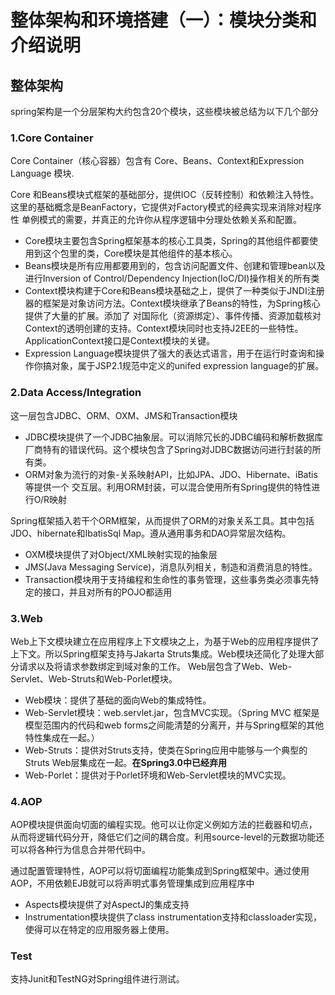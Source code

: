 # 整体架构和环境搭建（一）：模块分类和介绍说明
## 整体架构
spring架构是一个分层架构大约包含20个模块，这些模块被总结为以下几个部分
### 1.Core Container
Core Container（核心容器）包含有 Core、Beans、Context和Expression Language 模块.

Core 和Beans模块式框架的基础部分，提供IOC（反转控制）和依赖注入特性。这里的基础概念是BeanFactory，它提供对Factory模式的经典实现来消除对程序性
单例模式的需要，并真正的允许你从程序逻辑中分理处依赖关系和配置。
- Core模块主要包含Spring框架基本的核心工具类，Spring的其他组件都要使用到这个包里的类，Core模块是其他组件的基本核心。
- Beans模块是所有应用都要用到的，包含访问配置文件、创建和管理bean以及进行Inversion of Control/Dependency Injection(IoC/DI)操作相关的所有类
- Context模块构建于Core和Beans模块基础之上，提供了一种类似于JNDI注册器的框架是对象访问方法。Context模块继承了Beans的特性，为Spring核心提供了大量的扩展。添加了
对国际化（资源绑定）、事件传播、资源加载核对Context的透明创建的支持。Context模块同时也支持J2EE的一些特性。ApplicationContext接口是Context模块的关键。
- Expression Language模块提供了强大的表达式语言，用于在运行时查询和操作你搞对象，属于JSP2.1规范中定义的unifed expression language的扩展。

### 2.Data Access/Integration
这一层包含JDBC、ORM、OXM、JMS和Transaction模块
- JDBC模块提供了一个JDBC抽象层。可以消除冗长的JDBC编码和解析数据库厂商特有的错误代码。这个模块包含了Spring对JDBC数据访问进行封装的所有类。
- ORM对象为流行的对象-关系映射API，比如JPA、JDO、Hibernate、iBatis等提供一个 交互层。利用ORM封装，可以混合使用所有Spring提供的特性进行O/R映射

Spring框架插入若干个ORM框架，从而提供了ORM的对象关系工具。其中包括JDO、hibernate和IbatisSql Map。遵从通用事务和DAO异常层次结构。
- OXM模块提供了对Object/XML映射实现的抽象层
- JMS(Java Messaging Service)，消息队列相关，制造和消费消息的特性。
- Transaction模块用于支持编程和生命性的事务管理，这些事务类必须事先特定的接口，并且对所有的POJO都适用

### 3.Web
Web上下文模块建立在应用程序上下文模块之上，为基于Web的应用程序提供了上下文。所以Spring框架支持与Jakarta Struts集成。Web模块还简化了处理大部分请求以及将请求参数绑定到域对象的工作。
Web层包含了Web、Web-Servlet、Web-Struts和Web-Porlet模块。
- Web模块：提供了基础的面向Web的集成特性。
- Web-Servlet模块：web.servlet.jar，包含MVC实现。（Spring MVC 框架是模型范围内的代码和web forms之间能清楚的分离开，并与Spring框架的其他特性集成在一起。）
- Web-Struts：提供对Struts支持，使类在Spring应用中能够与一个典型的Struts Web层集成在一起。**在Spring3.0中已经弃用**
- Web-Porlet：提供对于Porlet环境和Web-Servlet模块的MVC实现。
### 4.AOP 
AOP模块提供面向切面的编程实现。他可以让你定义例如方法的拦截器和切点，从而将逻辑代码分开，降低它们之间的耦合度。利用source-level的元数据功能还可以将各种行为信息合并带代码中。

通过配置管理特性，AOP可以将切面编程功能集成到Spring框架中。通过使用AOP，不用依赖EJB就可以将声明式事务管理集成到应用程序中
- Aspects模块提供了对AspectJ的集成支持
- Instrumentation模块提供了class instrumentation支持和classloader实现，使得可以在特定的应用服务器上使用。
### Test
支持Junit和TestNG对Spring组件进行测试。
